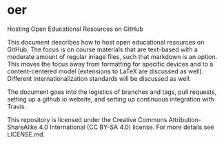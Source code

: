 # oer
Hosting Open Educational Resources on GitHub 

This document describes how to host open educational resources on GitHub. The focus is on course materials that are text-based with a moderate amount of regular image files, such that markdown is an option. This moves the focus away from formatting for specific devices and to a content-centered model (extensions to LaTeX are discussed as well). Different internationalization standards will be discussed as well.

The document goes into the logistics of branches and tags, pull requests, setting up a github.io website, and setting up continuous integration with Travis.

This repository is licensed under the Creative Commons Attribution-ShareAlike 4.0 International (CC BY-SA 4.0) license. For more details see LICENSE.md.
